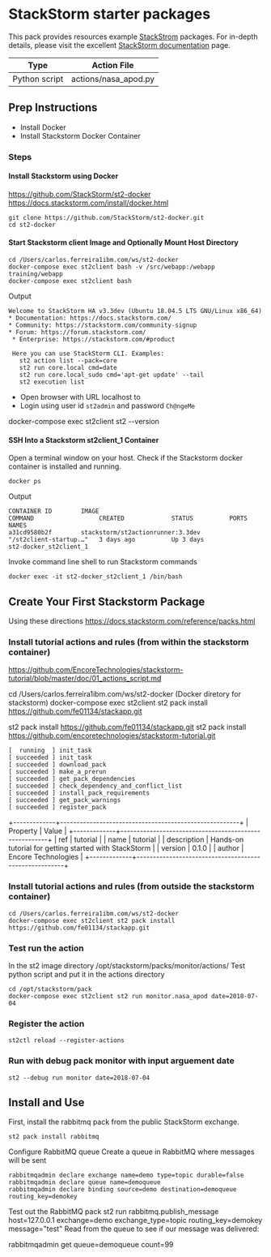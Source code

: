 # StackStorm starter packages

This pack provides resources example  [StackStrom](https://stackstorm.com/) packages. For in-depth details, please visit
the excellent [StackStorm documentation](https://docs.stackstorm.com/) page.

| Type          |     Action File        |
|---------------|------------------------|
| Python script | actions/nasa_apod.py   | 

## Prep Instructions

-  Install Docker
-  Install Stackstorm Docker Container

### Steps

#### Install Stackstorm using Docker
https://github.com/StackStorm/st2-docker
https://docs.stackstorm.com/install/docker.html

    git clone https://github.com/StackStorm/st2-docker.git
    cd st2-docker

####  Start Stackstorm client Image and Optionally Mount Host Directory 

    cd /Users/carlos.ferreira1ibm.com/ws/st2-docker
    docker-compose exec st2client bash -v /src/webapp:/webapp training/webapp 
    docker-compose exec st2client bash
    
 Output

    Welcome to StackStorm HA v3.3dev (Ubuntu 18.04.5 LTS GNU/Linux x86_64)
    * Documentation: https://docs.stackstorm.com/
    * Community: https://stackstorm.com/community-signup
    * Forum: https://forum.stackstorm.com/
     * Enterprise: https://stackstorm.com/#product
    
     Here you can use StackStorm CLI. Examples:
       st2 action list --pack=core
       st2 run core.local cmd=date
       st2 run core.local_sudo cmd='apt-get update' --tail
       st2 execution list
       
- Open browser with URL localhost to
- Login using  user id `st2admin`  and password `Ch@ngeMe`

docker-compose exec st2client st2 --version

#### SSH Into a Stackstorm st2client_1 Container

Open a terminal window on your host.  Check if the Stackstorm docker container is installed and running.

    docker ps

Output

    CONTAINER ID        IMAGE                                  			 COMMAND                  CREATED             STATUS          PORTS        NAMES
    a31cd9580b2f        stackstorm/st2actionrunner:3.3dev       "/st2client-startup.…"   3 days ago          Up 3 days                           st2-docker_st2client_1

Invoke command line shell to run Stackstorm commands

    docker exec -it st2-docker_st2client_1 /bin/bash

## Create Your First Stackstorm Package 
Using these directions 
https://docs.stackstorm.com/reference/packs.html

###  Install tutorial actions and rules  (from within the stackstorm container)
https://github.com/EncoreTechnologies/stackstorm-tutorial/blob/master/doc/01_actions_script.md

cd /Users/carlos.ferreira1ibm.com/ws/st2-docker   (Docker diretory for stackstorm)
docker-compose exec st2client st2 pack install https://github.com/fe01134/stackapp.git
        
st2 pack install https://github.com/fe01134/stackapp.git
st2 pack install https://github.com/encoretechnologies/stackstorm-tutorial.git

	[  running  ] init_task
	[ succeeded ] init_task
	[ succeeded ] download_pack
	[ succeeded ] make_a_prerun
	[ succeeded ] get_pack_dependencies
	[ succeeded ] check_dependency_and_conflict_list
	[ succeeded ] install_pack_requirements
	[ succeeded ] get_pack_warnings
	[ succeeded ] register_pack

+-------------+-------------------------------------------------------+
| Property    | Value                                                 |
+-------------+-------------------------------------------------------+
| ref         | tutorial                                              |
| name        | tutorial                                              |
| description | Hands-on tutorial for getting started with StackStorm |
| version     | 0.1.0                                                 |
| author      | Encore Technologies                                   |
+-------------+-------------------------------------------------------+

###  Install tutorial actions and rules  (from outside the stackstorm container)

    cd /Users/carlos.ferreira1ibm.com/ws/st2-docker
    docker-compose exec st2client st2 pack install https://github.com/fe01134/stackapp.git

### Test run the  action 
In the st2 image directory /opt/stackstorm/packs/monitor/actions/
Test python script and put it in the  actions directory

    cd /opt/stackstorm/pack
    docker-compose exec st2client st2 run monitor.nasa_apod date=2018-07-04

### Register the action 

    st2ctl reload --register-actions

### Run with debug pack monitor with input arguement date

    st2 --debug run monitor date=2018-07-04

## Install and Use 
First, install the rabbitmq pack from the public StackStorm exchange.

    st2 pack install rabbitmq

Configure RabbitMQ queue
Create a queue in RabbitMQ where messages will be sent

    rabbitmqadmin declare exchange name=demo type=topic durable=false
    rabbitmqadmin declare queue name=demoqueue
    rabbitmqadmin declare binding source=demo destination=demoqueue routing_key=demokey

Test out the RabbitMQ pack
st2 run rabbitmq.publish_message host=127.0.0.1 exchange=demo exchange_type=topic routing_key=demokey message="test"
Read from the queue to see if our message was delivered:

rabbitmqadmin get queue=demoqueue count=99